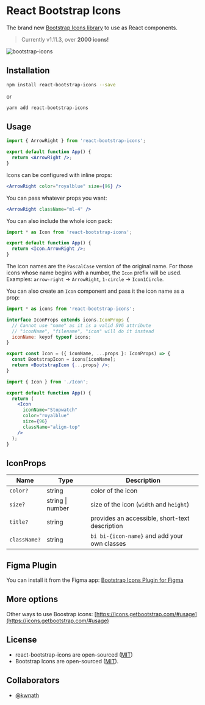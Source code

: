 # React Bootstrap Icons

The brand new [Bootstrap Icons library](https://icons.getbootstrap.com/) to use as React components.

> Currently v1.11.3, over **2000 icons!**

![bootstrap-icons](https://user-images.githubusercontent.com/39626451/192898250-711e2281-ab03-433a-afeb-4ad542b68a5b.png)

## Installation

```bash
npm install react-bootstrap-icons --save
```

or

```bash
yarn add react-bootstrap-icons
```

## Usage

```jsx
import { ArrowRight } from 'react-bootstrap-icons';

export default function App() {
  return <ArrowRight />;
}
```

Icons can be configured with inline props:

```jsx
<ArrowRight color="royalblue" size={96} />
```

You can pass whatever props you want:

```jsx
<ArrowRight className="ml-4" />
```

You can also include the whole icon pack:

```jsx
import * as Icon from 'react-bootstrap-icons';

export default function App() {
  return <Icon.ArrowRight />;
}
```

The icon names are the `PascalCase` version of the original name. For those icons whose name begins with a number, the `Icon` prefix will be used. Examples: `arrow-right` → `ArrowRight`, `1-circle` → `Icon1Circle`.

You can also create an `Icon` component and pass it the icon name as a prop:

```jsx
import * as icons from 'react-bootstrap-icons';

interface IconProps extends icons.IconProps {
  // Cannot use "name" as it is a valid SVG attribute
  // "iconName", "filename", "icon" will do it instead
  iconName: keyof typeof icons;
}

export const Icon = ({ iconName, ...props }: IconProps) => {
  const BootstrapIcon = icons[iconName];
  return <BootstrapIcon {...props} />;
}
```

```jsx
import { Icon } from './Icon';

export default function App() {
  return (
    <Icon
      iconName="Stopwatch"
      color="royalblue"
      size={96}
      className="align-top"
    />
  );
}
```

## IconProps

| Name         | Type             | Description                                    |
| ------------ | ---------------- | ---------------------------------------------- |
| `color?`     | string           | color of the icon                              |
| `size?`      | string \| number | size of the icon (`width` and `height`)        |
| `title?`     | string           | provides an accessible, short-text description |
| `className?` | string           | `bi bi-{icon-name}` and add your own classes   |

## Figma Plugin

You can install it from the Figma app: [Bootstrap Icons Plugin for Figma](https://www.figma.com/community/plugin/868341386266170307/Bootstrap-Icons)

## More options

Other ways to use Boostrap icons: [https://icons.getbootstrap.com/#usage](https://icons.getbootstrap.com/#usage)

## License

- react-bootstrap-icons are open-sourced ([MIT](https://github.com/ismamz/react-bootstrap-icons/blob/master/LICENSE.md))
- Bootstrap Icons are open-sourced ([MIT](https://github.com/twbs/icons/blob/main/LICENSE.md)).

## Collaborators

- [@kwnath](https://github.com/kwnath)
